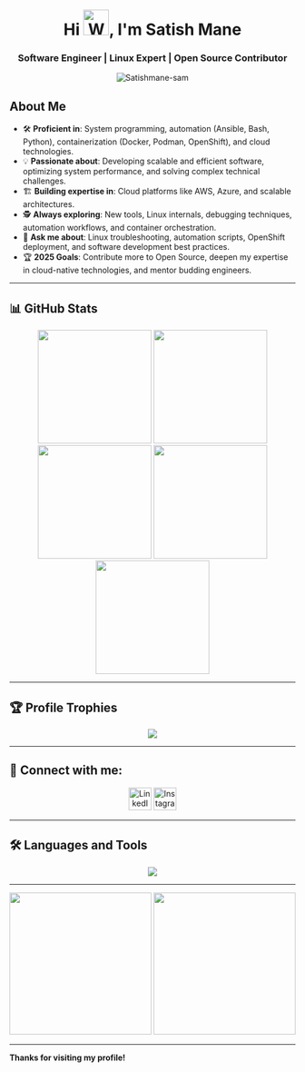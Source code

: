 <h1 align="center">Hi <img src="https://raw.githubusercontent.com/nixin72/nixin72/master/wave.gif" 
         alt="Waving hand animated gif"
         height="45"
         width="45" />, I'm Satish Mane</h1>
<h3 align="center">
<b>Software Engineer | Linux Expert | Open Source Contributor</b>
</h3>
<p align="center"> <img src="https://komarev.com/ghpvc/?username=satishmane-sam&label=Profile%20views&color=0e75b6&style=flat" alt="Satishmane-sam" /> </p>


## About Me

- 🛠 **Proficient in**: System programming, automation (Ansible, Bash, Python), containerization (Docker, Podman, OpenShift), and cloud technologies.
- 💡 **Passionate about**: Developing scalable and efficient software, optimizing system performance, and solving complex technical challenges.
- 🏗 **Building expertise in**: Cloud platforms like AWS, Azure, and scalable architectures.
- 🕵️ **Always exploring**: New tools, Linux internals, debugging techniques, automation workflows, and container orchestration.
- 💬 **Ask me about**: Linux troubleshooting, automation scripts, OpenShift deployment, and software development best practices.
- 🏆 **2025 Goals**: Contribute more to Open Source, deepen my expertise in cloud-native technologies, and mentor budding engineers.

---

## 📊 GitHub Stats
<div align="center">
  <img height="200px" src="https://github-readme-stats.vercel.app/api?username=satishmane-sam&count_private=true&theme=radical&show_icons=true" />
  <img height="200px" src="https://github-readme-streak-stats.herokuapp.com/?user=satishmane-sam&theme=radical" />
  <img height="200px" src="https://github-readme-stats.vercel.app/api/top-langs/?username=satishmane-sam&layout=compact&theme=radical" />
  <img height="200px" src="https://github-profile-summary-cards.vercel.app/api/cards/profile-details?username=satishmane-sam&theme=radical" />
  <img height="200px" src="https://github-profile-summary-cards.vercel.app/api/cards/repos-per-language?username=satishmane-sam&theme=radical" />
</div>

---

## 🏆 Profile Trophies
<div align="center">
  <img src="https://github-profile-trophy.vercel.app/?username=satishmane-sam&theme=radical&no-frame=true&margin-w=10" />
</div>

---

## 🎯 Connect with me:
<p align="center">
  <a href="https://www.linkedin.com/in/satish-mane-5b374b200/"><img alt="LinkedIn" width="40px" src="https://cdn.jsdelivr.net/npm/simple-icons@v3/icons/linkedin.svg" /></a>
  <a href="https://www.instagram.com/s_a_m_satishmane/"><img alt="Instagram" width="40px" src="https://cdn.jsdelivr.net/npm/simple-icons@v3/icons/instagram.svg" /></a>
</p>

---

## 🛠️ Languages and Tools
<p align="center">
  <img src="https://skillicons.dev/icons?i=linux,git,github,docker,python,go,cpp,html,css,js,nodejs,react,mongodb,mysql,postgres,vscode,kubernetes,ansible,terraform,aws,azure,bash,rust,java,flutter,redis,jenkins,grafana,prometheus,nginx" />
</p>

---

<p align="center">
  <img src="https://cdn.dribbble.com/users/2238041/screenshots/4763918/working.gif" height="250" />
    <img src="https://media.giphy.com/media/qgQUggAC3Pfv687qPC/giphy.gif" height="250" />
</p>

---

 **Thanks for visiting my profile!**
